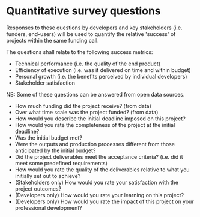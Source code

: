 # Quantitative survey questions

Responses to these questions by developers and key stakeholders (i.e. funders, end-users) will be used to quantify the relative 'success' of projects within the same funding call. 

The questions shall relate to the following success metrics:

+ Technical performance (i.e. the quality of the end product)
+ Efficiency of execution (i.e. was it delivered on time and within budget)
+ Personal growth (i.e. the benefits perceived by individual developers)
+ Stakeholder satisfaction

NB: Some of these questions can be answered from open data sources.

+ How much funding did the project receive? (from data)
+ Over what time scale was the project funded? (from data)
+ How would you describe the initial deadline imposed on this project?
+ How would you rate the completeness of the project at the initial deadline?
+ Was the initial budget met?
+ Were the outputs and production processes different from those anticipated by the initial budget?
+ Did the project deliverables meet the acceptance criteria? (i.e. did it meet some predefined requirements)
+ How would you rate the quality of the deliverables relative to what you initially set out to achieve?
+ (Stakeholders only) How would you rate your satisfaction with the project outcomes?
+ (Developers only) How would you rate your learning on this project?
+ (Developers only) How would you rate the impact of this project on your professional development?

